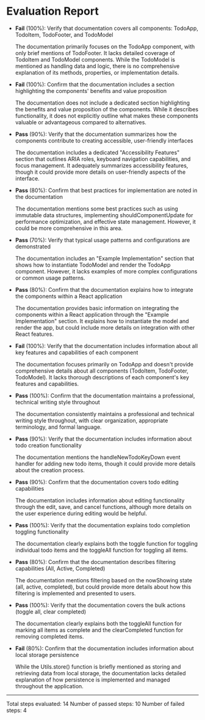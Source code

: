 # Evaluation Report

- **Fail** (100%): Verify that documentation covers all components: TodoApp, TodoItem, TodoFooter, and TodoModel
  
  The documentation primarily focuses on the TodoApp component, with only brief mentions of TodoFooter. It lacks detailed coverage of TodoItem and TodoModel components. While the TodoModel is mentioned as handling data and logic, there is no comprehensive explanation of its methods, properties, or implementation details.

- **Fail** (100%): Confirm that the documentation includes a section highlighting the components' benefits and value proposition
  
  The documentation does not include a dedicated section highlighting the benefits and value proposition of the components. While it describes functionality, it does not explicitly outline what makes these components valuable or advantageous compared to alternatives.

- **Pass** (90%): Verify that the documentation summarizes how the components contribute to creating accessible, user-friendly interfaces
  
  The documentation includes a dedicated "Accessibility Features" section that outlines ARIA roles, keyboard navigation capabilities, and focus management. It adequately summarizes accessibility features, though it could provide more details on user-friendly aspects of the interface.

- **Pass** (80%): Confirm that best practices for implementation are noted in the documentation
  
  The documentation mentions some best practices such as using immutable data structures, implementing shouldComponentUpdate for performance optimization, and effective state management. However, it could be more comprehensive in this area.

- **Pass** (70%): Verify that typical usage patterns and configurations are demonstrated
  
  The documentation includes an "Example Implementation" section that shows how to instantiate TodoModel and render the TodoApp component. However, it lacks examples of more complex configurations or common usage patterns.

- **Pass** (80%): Confirm that the documentation explains how to integrate the components within a React application
  
  The documentation provides basic information on integrating the components within a React application through the "Example Implementation" section. It explains how to instantiate the model and render the app, but could include more details on integration with other React features.

- **Fail** (100%): Verify that the documentation includes information about all key features and capabilities of each component
  
  The documentation focuses primarily on TodoApp and doesn't provide comprehensive details about all components (TodoItem, TodoFooter, TodoModel). It lacks thorough descriptions of each component's key features and capabilities.

- **Pass** (100%): Confirm that the documentation maintains a professional, technical writing style throughout
  
  The documentation consistently maintains a professional and technical writing style throughout, with clear organization, appropriate terminology, and formal language.

- **Pass** (90%): Verify that the documentation includes information about todo creation functionality
  
  The documentation mentions the handleNewTodoKeyDown event handler for adding new todo items, though it could provide more details about the creation process.

- **Pass** (90%): Confirm that the documentation covers todo editing capabilities
  
  The documentation includes information about editing functionality through the edit, save, and cancel functions, although more details on the user experience during editing would be helpful.

- **Pass** (100%): Verify that the documentation explains todo completion toggling functionality
  
  The documentation clearly explains both the toggle function for toggling individual todo items and the toggleAll function for toggling all items.

- **Pass** (80%): Confirm that the documentation describes filtering capabilities (All, Active, Completed)
  
  The documentation mentions filtering based on the nowShowing state (all, active, completed), but could provide more details about how this filtering is implemented and presented to users.

- **Pass** (100%): Verify that the documentation covers the bulk actions (toggle all, clear completed)
  
  The documentation clearly explains both the toggleAll function for marking all items as complete and the clearCompleted function for removing completed items.

- **Fail** (80%): Confirm that the documentation includes information about local storage persistence
  
  While the Utils.store() function is briefly mentioned as storing and retrieving data from local storage, the documentation lacks detailed explanation of how persistence is implemented and managed throughout the application.

---

Total steps evaluated: 14
Number of passed steps: 10
Number of failed steps: 4